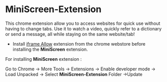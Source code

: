 # MiniScreen-Extension
This chrome extension allow you to access websites for quick use without having to change tabs.
Use it to watch a video, quickly refer to a dictionary or send a message, all while staying on the same website/tab!
* Install [iframe Allow](https://chrome.google.com/webstore/detail/iframe-allow/gifgpciglhhpmeefjdmlpboipkibhbjg) extension from the chrome webstore before installing the  **MiniScreen** extension.

For installing **MiniScreen** extension :

Go to Chrome -> More Tools -> Extensions -> Enable developer mode -> Load Unpacked -> Select **MiniScreen-Extension** Folder ->Update
